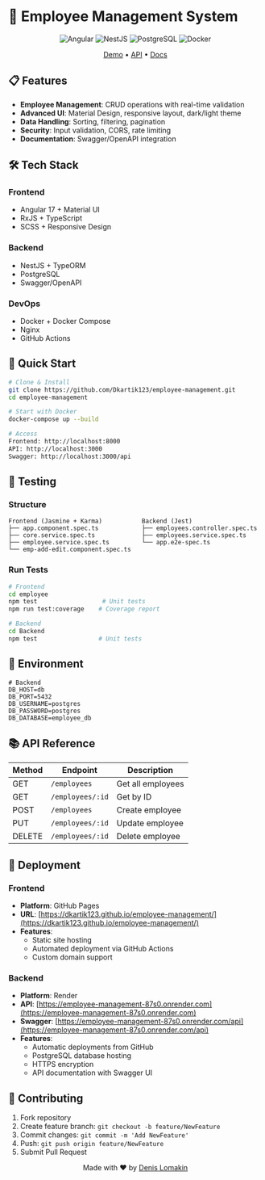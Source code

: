 # 🚀 Employee Management System

<div align="center">

![Angular](https://img.shields.io/badge/Angular-DD0031?style=for-the-badge&logo=angular&logoColor=white)
![NestJS](https://img.shields.io/badge/NestJS-E0234E?style=for-the-badge&logo=nestjs&logoColor=white)
![PostgreSQL](https://img.shields.io/badge/PostgreSQL-316192?style=for-the-badge&logo=postgresql&logoColor=white)
![Docker](https://img.shields.io/badge/Docker-2496ED?style=for-the-badge&logo=docker&logoColor=white)

[Demo](https://dkartik123.github.io/employee-management/) •
[API](https://employee-management-87s0.onrender.com) •
[Docs](https://employee-management-87s0.onrender.com/api)

</div>

## 📋 Features

- **Employee Management**: CRUD operations with real-time validation
- **Advanced UI**: Material Design, responsive layout, dark/light theme
- **Data Handling**: Sorting, filtering, pagination
- **Security**: Input validation, CORS, rate limiting
- **Documentation**: Swagger/OpenAPI integration

## 🛠 Tech Stack

### Frontend
- Angular 17 + Material UI
- RxJS + TypeScript
- SCSS + Responsive Design

### Backend
- NestJS + TypeORM
- PostgreSQL
- Swagger/OpenAPI

### DevOps
- Docker + Docker Compose
- Nginx
- GitHub Actions

## 🚀 Quick Start

```bash
# Clone & Install
git clone https://github.com/Dkartik123/employee-management.git
cd employee-management

# Start with Docker
docker-compose up --build

# Access
Frontend: http://localhost:8000
API: http://localhost:3000
Swagger: http://localhost:3000/api
```

## 🧪 Testing

### Structure
```
Frontend (Jasmine + Karma)           Backend (Jest)
├── app.component.spec.ts            ├── employees.controller.spec.ts
├── core.service.spec.ts             ├── employees.service.spec.ts
├── employee.service.spec.ts         └── app.e2e-spec.ts
└── emp-add-edit.component.spec.ts
```

### Run Tests
```bash
# Frontend
cd employee
npm test                  # Unit tests
npm run test:coverage    # Coverage report

# Backend
cd Backend
npm test                 # Unit tests
```

## 🔧 Environment

```env
# Backend
DB_HOST=db
DB_PORT=5432
DB_USERNAME=postgres
DB_PASSWORD=postgres
DB_DATABASE=employee_db
```

## 📚 API Reference

| Method | Endpoint | Description |
|--------|----------|-------------|
| GET | `/employees` | Get all employees |
| GET | `/employees/:id` | Get by ID |
| POST | `/employees` | Create employee |
| PUT | `/employees/:id` | Update employee |
| DELETE | `/employees/:id` | Delete employee |

## 🤝 Deployment

### Frontend
- **Platform**: GitHub Pages
- **URL**: [https://dkartik123.github.io/employee-management/](https://dkartik123.github.io/employee-management/)
- **Features**:
  - Static site hosting
  - Automated deployment via GitHub Actions
  - Custom domain support

### Backend
- **Platform**: Render
- **API**: [https://employee-management-87s0.onrender.com](https://employee-management-87s0.onrender.com)
- **Swagger**: [https://employee-management-87s0.onrender.com/api](https://employee-management-87s0.onrender.com/api)
- **Features**:
  - Automatic deployments from GitHub
  - PostgreSQL database hosting
  - HTTPS encryption
  - API documentation with Swagger UI

## 🤝 Contributing

1. Fork repository
2. Create feature branch: `git checkout -b feature/NewFeature`
3. Commit changes: `git commit -m 'Add NewFeature'`
4. Push: `git push origin feature/NewFeature`
5. Submit Pull Request

<div align="center">

Made with ❤️ by [Denis Lomakin](https://github.com/Dkartik123)

</div>
